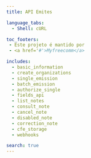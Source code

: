 ```yaml
---
title: API Emites

language_tabs:
  - Shell: cURL

toc_footers:
 - Este projeto é mantido por
 - <a href='#'>Myfreecomm</a>

includes:
  - basic_information
  - create_organizations
  - single_emission
  - batch_emission
  - authorize_single
  - fields_api
  - list_notes
  - consult_note
  - cancel_note
  - disabled_note
  - correction_note
  - cfe_storage
  - webhooks

search: true
---
```

